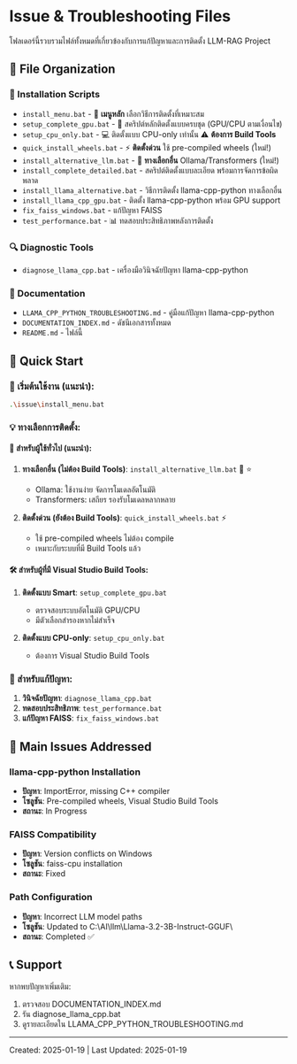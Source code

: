 # Issue & Troubleshooting Files

โฟลเดอร์นี้รวบรวมไฟล์ทั้งหมดที่เกี่ยวข้องกับการแก้ปัญหาและการติดตั้ง LLM-RAG Project

## 📁 File Organization

### 🔧 Installation Scripts
- `install_menu.bat` - 🎯 **เมนูหลัก** เลือกวิธีการติดตั้งที่เหมาะสม
- `setup_complete_gpu.bat` - 🚀 สคริปต์หลักติดตั้งแบบครบชุด (GPU/CPU ตามเงื่อนไข)
- `setup_cpu_only.bat` - 💻 ติดตั้งแบบ CPU-only เท่านั้น ⚠️ **ต้องการ Build Tools**
- `quick_install_wheels.bat` - ⚡ **ติดตั้งด่วน** ใช้ pre-compiled wheels (ใหม่!)
- `install_alternative_llm.bat` - 🔄 **ทางเลือกอื่น** Ollama/Transformers (ใหม่!)
- `install_complete_detailed.bat` - สคริปต์ติดตั้งแบบละเอียด พร้อมการจัดการข้อผิดพลาด
- `install_llama_alternative.bat` - วิธีการติดตั้ง llama-cpp-python ทางเลือกอื่น
- `install_llama_cpp_gpu.bat` - ติดตั้ง llama-cpp-python พร้อม GPU support
- `fix_faiss_windows.bat` - แก้ปัญหา FAISS
- `test_performance.bat` - 📊 ทดสอบประสิทธิภาพหลังการติดตั้ง

### 🔍 Diagnostic Tools
- `diagnose_llama_cpp.bat` - เครื่องมือวินิจฉัยปัญหา llama-cpp-python

### 📖 Documentation
- `LLAMA_CPP_PYTHON_TROUBLESHOOTING.md` - คู่มือแก้ปัญหา llama-cpp-python
- `DOCUMENTATION_INDEX.md` - ดัชนีเอกสารทั้งหมด
- `README.md` - ไฟล์นี้

## 🚀 Quick Start

### 🎯 เริ่มต้นใช้งาน (แนะนำ):
```bash
.\issue\install_menu.bat
```

### 💡 ทางเลือกการติดตั้ง:

#### 🚀 **สำหรับผู้ใช้ทั่วไป (แนะนำ)**:
1. **ทางเลือกอื่น (ไม่ต้อง Build Tools)**: `install_alternative_llm.bat` 🔄 ⭐
   - Ollama: ใช้งานง่าย จัดการโมเดลอัตโนมัติ
   - Transformers: เสถียร รองรับโมเดลหลากหลาย
   
2. **ติดตั้งด่วน (ยังต้อง Build Tools)**: `quick_install_wheels.bat` ⚡
   - ใช้ pre-compiled wheels ไม่ต้อง compile
   - เหมาะกับระบบที่มี Build Tools แล้ว

#### 🛠️ **สำหรับผู้ที่มี Visual Studio Build Tools**:
1. **ติดตั้งแบบ Smart**: `setup_complete_gpu.bat`
   - ตรวจสอบระบบอัตโนมัติ GPU/CPU
   - มีตัวเลือกสำรองหากไม่สำเร็จ

2. **ติดตั้งแบบ CPU-only**: `setup_cpu_only.bat`
   - ต้องการ Visual Studio Build Tools

### 🔧 สำหรับแก้ปัญหา:
1. **วินิจฉัยปัญหา**: `diagnose_llama_cpp.bat`
2. **ทดสอบประสิทธิภาพ**: `test_performance.bat`
3. **แก้ปัญหา FAISS**: `fix_faiss_windows.bat`

## 🎯 Main Issues Addressed

### llama-cpp-python Installation
- **ปัญหา**: ImportError, missing C++ compiler
- **โซลูชัน**: Pre-compiled wheels, Visual Studio Build Tools
- **สถานะ**: In Progress

### FAISS Compatibility
- **ปัญหา**: Version conflicts on Windows
- **โซลูชัน**: faiss-cpu installation
- **สถานะ**: Fixed

### Path Configuration
- **ปัญหา**: Incorrect LLM model paths
- **โซลูชัน**: Updated to C:\AI\llm\Llama-3.2-3B-Instruct-GGUF\
- **สถานะ**: Completed ✅

## 📞 Support

หากพบปัญหาเพิ่มเติม:
1. ตรวจสอบ DOCUMENTATION_INDEX.md
2. รัน diagnose_llama_cpp.bat
3. ดูรายละเอียดใน LLAMA_CPP_PYTHON_TROUBLESHOOTING.md

---
Created: 2025-01-19 | Last Updated: 2025-01-19
